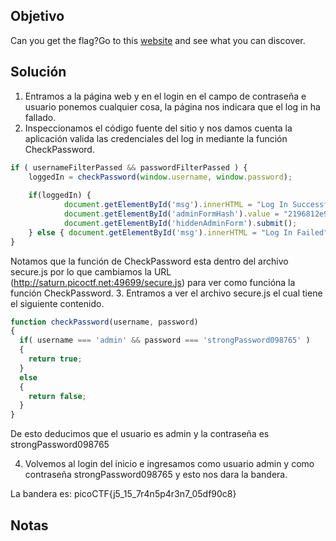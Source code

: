 ## Objetivo
Can you get the flag?Go to this [website](http://saturn.picoctf.net:49699/) and see what you can discover.

## Solución
1. Entramos a la página web y en el login en el campo de contraseña e usuario ponemos cualquier cosa, la página nos indicara que el log in ha fallado.
2. Inspeccionamos el código fuente del sitio y nos damos cuenta la aplicación valida las credenciales del log in mediante la función CheckPassword.
``` js
if ( usernameFilterPassed && passwordFilterPassed ) { 
	loggedIn = checkPassword(window.username, window.password); 
	
	if(loggedIn) { 
			document.getElementById('msg').innerHTML = "Log In Successful";
			document.getElementById('adminFormHash').value = "2196812e91c29df34f5e217cfd639881"; 
			document.getElementById('hiddenAdminForm').submit(); 
	} else { document.getElementById('msg').innerHTML = "Log In Failed"; } 
}
```
 Notamos que la función de CheckPassword esta dentro del archivo secure.js por lo que cambiamos la URL (http://saturn.picoctf.net:49699/secure.js) para ver como funcióna la función CheckPassword.
 3. Entramos a ver el archivo secure.js el cual tiene el siguiente contenido.
``` js
function checkPassword(username, password)
{
  if( username === 'admin' && password === 'strongPassword098765' )
  {
    return true;
  }
  else
  {
    return false;
  }
}
```
De esto deducimos que el usuario es admin y la contraseña es strongPassword098765

4. Volvemos al login del inicio e ingresamos como usuario  admin y como contraseña  strongPassword098765 y esto nos dara la bandera.

La bandera es: picoCTF{j5_15_7r4n5p4r3n7_05df90c8}

## Notas
